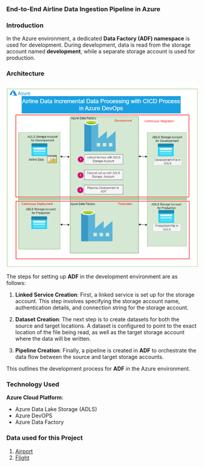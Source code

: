 
### **End-to-End Airline Data Ingestion Pipeline in Azure**
### **Introduction**
In the Azure environment, a dedicated **Data Factory (ADF) namespace** is used for development. During development, data is read from the storage account named **development**, while a separate storage account is used for production.
### **Architecture**
![Architecture!](AirLineDataCICD.png)

The steps for setting up **ADF** in the development environment are as follows:

1. **Linked Service Creation**: First, a linked service is set up for the storage account. This step involves specifying the storage account name, authentication details, and connection string for the storage account.

2. **Dataset Creation**: The next step is to create datasets for both the source and target locations. A dataset is configured to point to the exact location of the file being read, as well as the target storage account where the data will be written.

3. **Pipeline Creation**: Finally, a pipeline is created in **ADF** to orchestrate the data flow between the source and target storage accounts.

This outlines the development process for **ADF** in the Azure environment. 
### **Technology Used**

 **Azure Cloud Platform**:
   - Azure Data Lake Storage (ADLS)
   - Azure DevOPS
   - Azure Data Factory
### **Data used for this Project**
1. [Airport](Dataset/airports.csv)
2. [Flight](Dataset/flights.csv)


